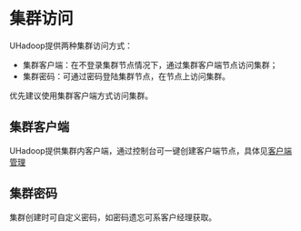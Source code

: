 # 集群访问

UHadoop提供两种集群访问方式：
* 集群客户端：在不登录集群节点情况下，通过集群客户端节点访问集群；
* 集群密码：可通过密码登陆集群节点，在节点上访问集群。

优先建议使用集群客户端方式访问集群。

## 集群客户端

UHadoop提供集群内客户端，通过控制台可一键创建客户端节点，具体见[客户端管理](/uhadoop/guide/client/index)

## 集群密码

集群创建时可自定义密码，如密码遗忘可系客户经理获取。